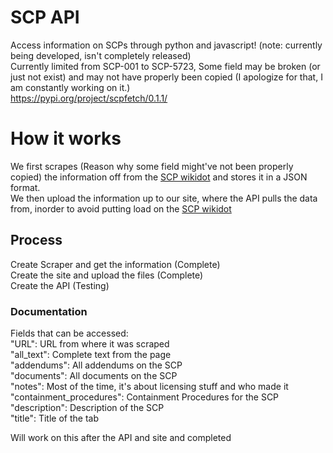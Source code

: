 # SCP API
Access information on SCPs through python and javascript! (note: currently being developed, isn't completely released)  
Currently limited from SCP-001 to SCP-5723, Some field may be broken (or just not exist) and may not have properly been copied (I apologize for that, I am constantly working on it.)  
https://pypi.org/project/scpfetch/0.1.1/

# How it works
We first scrapes (Reason why some field might've not been properly copied) the information off from the [SCP wikidot](https://scp-wiki.wikidot.com/) and stores it in a JSON format.  
We then upload the information up to our site, where the API pulls the data from, inorder to avoid putting load on the [SCP wikidot](https://scp-wiki.wikidot.com/)  

## Process
Create Scraper and get the information (Complete)  
Create the site and upload the files (Complete)  
Create the API (Testing)

### Documentation
  Fields that can be accessed:  
    "URL": URL from where it was scraped  
    "all_text": Complete text from the page  
    "addendums": All addendums on the SCP  
    "documents": All documents on the SCP  
    "notes": Most of the time, it's about licensing stuff and who made it  
    "containment_procedures": Containment Procedures for the SCP  
    "description": Description of the SCP  
    "title": Title of the tab  
    
  Will work on this after the API and site and completed
